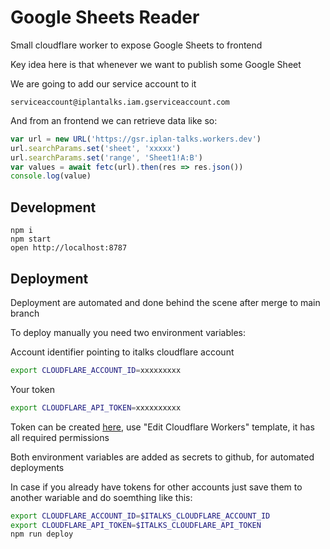 # Google Sheets Reader

Small cloudflare worker to expose Google Sheets to frontend

Key idea here is that whenever we want to publish some Google Sheet

We are going to add our service account to it

```
serviceaccount@iplantalks.iam.gserviceaccount.com
```

And from an frontend we can retrieve data like so:

```js
var url = new URL('https://gsr.iplan-talks.workers.dev')
url.searchParams.set('sheet', 'xxxxx')
url.searchParams.set('range', 'Sheet1!A:B')
var values = await fetc(url).then(res => res.json())
console.log(value)
```

## Development

```
npm i
npm start
open http://localhost:8787
```

## Deployment

Deployment are automated and done behind the scene after merge to main branch

To deploy manually you need two environment variables:

Account identifier pointing to italks cloudflare account

```bash
export CLOUDFLARE_ACCOUNT_ID=xxxxxxxxx
```

Your token

```bash
export CLOUDFLARE_API_TOKEN=xxxxxxxxxx
```

Token can be created [here](https://dash.cloudflare.com/profile/api-tokens), use "Edit Cloudflare Workers" template, it has all required permissions

Both environment variables are added as secrets to github, for automated deployments

In case if you already have tokens for other accounts just save them to another wariable and do soemthing like this:

```bash
export CLOUDFLARE_ACCOUNT_ID=$ITALKS_CLOUDFLARE_ACCOUNT_ID
export CLOUDFLARE_API_TOKEN=$ITALKS_CLOUDFLARE_API_TOKEN
npm run deploy
```
